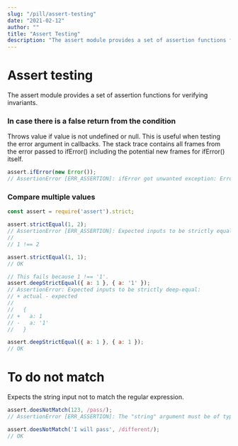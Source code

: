 ```yaml
---
slug: "/pill/assert-testing"
date: "2021-02-12"
author: ""
title: "Assert Testing"
description: "The assert module provides a set of assertion functions for verifying invariants."
---
```

# Assert testing
The assert module provides a set of assertion functions for verifying invariants.

### In case there is a false return from the condition

Throws value if value is not undefined or null. This is useful when testing the error argument in callbacks. The stack trace contains all frames from the error passed to ifError() including the potential new frames for ifError() itself.

```js
assert.ifError(new Error());
// AssertionError [ERR_ASSERTION]: ifError got unwanted exception: Error
```

### Compare multiple values

```js
const assert = require('assert').strict;

assert.strictEqual(1, 2);
// AssertionError [ERR_ASSERTION]: Expected inputs to be strictly equal:
//
// 1 !== 2

assert.strictEqual(1, 1);
// OK
```

```js
// This fails because 1 !== '1'.
assert.deepStrictEqual({ a: 1 }, { a: '1' });
// AssertionError: Expected inputs to be strictly deep-equal:
// + actual - expected
//
//   {
// +   a: 1
// -   a: '1'
//   }

assert.deepStrictEqual({ a: 1 }, { a: 1 });
// OK
```

# To do not match

Expects the string input not to match the regular expression.

```js
assert.doesNotMatch(123, /pass/);
// AssertionError [ERR_ASSERTION]: The "string" argument must be of type string.

assert.doesNotMatch('I will pass', /different/);
// OK
```
